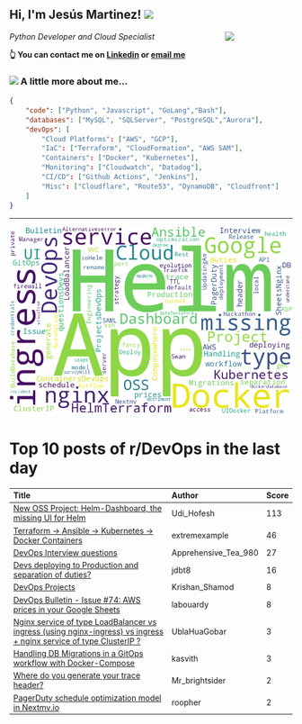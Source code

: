 <!--
**jmartinezl/jmartinezl** is a ✨ _special_ ✨ repository because its `README.md` (this file) appears on your GitHub profile.

Here are some ideas to get you started:

- 🔭 I’m currently working on ...
- 🌱 I’m currently learning ...
- 👯 I’m looking to collaborate on ...
- 🤔 I’m looking for help with ...
- 💬 Ask me about ...
- 📫 How to reach me: ...
- 😄 Pronouns: ...
- ⚡ Fun fact: ...
-->

<h2>Hi, I'm Jesús Martinez! <img src="https://media.giphy.com/media/WUlplcMpOCEmTGBtBW/giphy.gif" width="30"> </h2>
<img align='right' src="https://media.giphy.com/media/NytMLKyiaIh6VH9SPm/giphy.gif" width="120">
<p><em>Python Developer and Cloud Specialist
</em></p>

**👆 You can contact me on [Linkedin](https://www.linkedin.com/in/jes%C3%BAs-martinez-2b7b10104/) or [email me](mailto:jesus.mtz.lorenzo@gmail.com)**

### <img src="https://media.giphy.com/media/VgCDAzcKvsR6OM0uWg/giphy.gif" width="50"> A little more about me...  

```json
{
    "code": ["Python", "Javascript", "GoLang","Bash"],
    "databases": ["MySQL", "SQLServer", "PostgreSQL","Aurora"],
    "devOps": [
        "Cloud Platforms": ["AWS", "GCP"],
        "IaC": ["Terraform", "CloudFormation", "AWS SAM"],
        "Containers": ["Docker", "Kubernetes"],
        "Monitoring": ["Cloudwatch", "Datadog"],
        "CI/CD": ["Github Actions", "Jenkins"],
        "Misc": ["Cloudflare", "Route53", "DynamoDB", "Cloudfront"]
    ]
}
```
---

![Wordcloud](./cloud.png)

# Top 10 posts of r/DevOps in the last day

| Title | Author | Score |
|:---|:---|:---|
| [New OSS Project: Helm-Dashboard, the missing UI for Helm](https://www.reddit.com/r/devops/comments/yccfb5/new_oss_project_helmdashboard_the_missing_ui_for/) | Udi_Hofesh | 113 |
| [Terraform -&gt; Ansible -&gt; Kubernetes -&gt; Docker Containers](https://www.reddit.com/r/devops/comments/ycup6d/terraform_ansible_kubernetes_docker_containers/) | extremexample | 46 |
| [DevOps Interview questions](https://www.reddit.com/r/devops/comments/ycjmhv/devops_interview_questions/) | Apprehensive_Tea_980 | 27 |
| [Devs deploying to Production and separation of duties?](https://www.reddit.com/r/devops/comments/ycdafh/devs_deploying_to_production_and_separation_of/) | jdbt8 | 16 |
| [DevOps Projects](https://www.reddit.com/r/devops/comments/yd2k77/devops_projects/) | Krishan_Shamod | 8 |
| [DevOps Bulletin - Issue #74: AWS prices in your Google Sheets](https://www.reddit.com/r/devops/comments/ycdy1i/devops_bulletin_issue_74_aws_prices_in_your/) | labouardy | 8 |
| [Nginx service of type LoadBalancer vs ingress (using nginx-ingress) vs ingress + nginx service of type ClusterIP ?](https://www.reddit.com/r/devops/comments/yd1dgd/nginx_service_of_type_loadbalancer_vs_ingress/) | UblaHuaGobar | 3 |
| [Handling DB Migrations in a GitOps workflow with Docker-Compose](https://www.reddit.com/r/devops/comments/ycajtv/handling_db_migrations_in_a_gitops_workflow_with/) | kasvith | 3 |
| [Where do you generate your trace header?](https://www.reddit.com/r/devops/comments/ycmyqc/where_do_you_generate_your_trace_header/) | Mr_brightsider | 2 |
| [PagerDuty schedule optimization model in Nextmv.io](https://www.reddit.com/r/devops/comments/ycf3lu/pagerduty_schedule_optimization_model_in_nextmvio/) | roopher | 2 |
